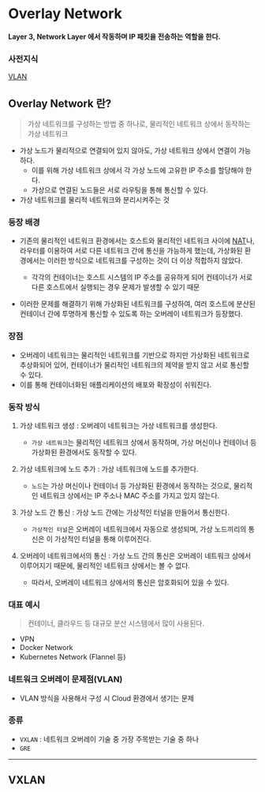 # Overlay Network
****Layer 3, Network Layer 에서 작동하며 IP 패킷을 전송하는 역할을 한다.****

### 사전지식
[VLAN]()

## Overlay Network 란?
> 가상 네트워크를 구성하는 방법 중 하나로, 물리적인 네트워크 상에서 동작하는 가상 네트워크
- 가상 노드가 물리적으로 연결되어 있지 않아도, 가상 네트워크 상에서 연결이 가능하다.
  - 이를 위해 가상 네트워크 상에서 각 가상 노드에 고유한 IP 주소를 할당해야 한다.
  - 가상으로 연결된 노드들은 서로 라우팅을 통해 통신할 수 있다.
- 가상 네트워크를 물리적 네트워크와 분리시켜주는 것

### 등장 배경
- 기존의 물리적인 네트워크 환경에서는 호스트와 물리적인 네트워크 사이에 [NAT](https://github.com/royroyee/gonet/tree/main/03-layer/03-network-layer#natnetwork-address-translation)나, 라우터를 이용하여 서로 다른 네트워크 간에 통신을 가능하게 했는데, 가상화된 환경에서는 이러한 방식으로 네트워크를 구성하는 것이 더 이상 적합하지 않았다.
  - 각각의 컨테이너는 호스트 시스템의 IP 주소를 공유하게 되어 컨테이너가 서로 다른 호스트에서 실행되는 경우 문제가 발생할 수 있기 때문


- 이러한 문제를 해결하기 위해 가상화된 네트워크를 구성하여, 여러 호스트에 분산된 컨테이너 간에 투명하게 통신할 수 있도록 하는 오버레이 네트워크가 등장했다.

### 장점
- 오버레이 네트워크는 물리적인 네트워크를 기반으로 하지만 가상화된 네트워크로 추상화되어 있어, 컨테이너가 물리적인 네트워크의 제약을 받지 않고 서로 통신할 수 있다.
- 이를 통해 컨테이너화된 애플리케이션의 배포와 확장성이 쉬워진다.

### 동작 방식
1. 가상 네트워크 생성 : 오버레이 네트워크는 가상 네트워크를 생성한다. 
   - `가상 네트워크`는 물리적인 네트워크 상에서 동작하며, 가상 머신이나 컨테이너 등 가상화된 환경에서도 동작할 수 있다.


2. 가상 네트워크에 노드 추가 : 가상 네트워크에 노드를 추가한다.  
   - `노드`는 가상 머신이나 컨테이너 등 가상화된 환경에서 동작하는 것으로, 물리적인 네트워크 상에서는 IP 주소나 MAC 주소를 가지고 있지 않는다.


3. 가상 노드 간 통신 : 가상 노드 간에는 가상적인 터널을 만들어서 통신한다.
   - `가상적인 터널`은 오버레이 네트워크에서 자동으로 생성되며, 가상 노드끼리의 통신은 이 가상적인 터널을 통해 이루어진다.


4. 오버레이 네트워크에서의 통신 : 가상 노드 간의 통신은 오버레이 네트워크 상에서 이루어지기 때문에, 물리적인 네트워크 상에서는 볼 수 없다.
   - 따라서, 오버레이 네트워크 상에서의 통신은 암호화되어 있을 수 있다.


### 대표 예시
> 컨테이너, 클라우드 등 대규모 분산 시스템에서 많이 사용된다.
- VPN
- Docker Network
- Kubernetes Network (Flannel 등)

### 네트워크 오버레이 문제점(VLAN)
- VLAN 방식을 사용해서 구성 시 Cloud 환경에서 생기는 문제

### 종류
- `VXLAN` : 네트워크 오버레이 기술 중 가장 주목받는 기술 중 하나
- `GRE` 

---

## VXLAN